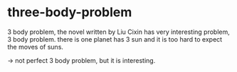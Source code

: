 # three-body-problem
3 body problem, the novel written by Liu Cixin has very interesting problem, 3 body problem. there is one planet has 3 sun and it is too hard to expect the moves of suns. 


-> not perfect 3 body problem, but it is interesting.